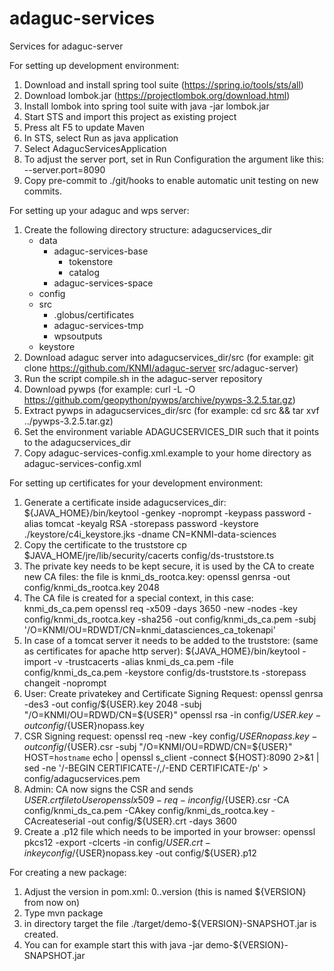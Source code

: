 # adaguc-services
Services for adaguc-server

For setting up development environment:

1) Download and install spring tool suite (https://spring.io/tools/sts/all)
2) Download lombok.jar (https://projectlombok.org/download.html)
3) Install lombok into spring tool suite with java -jar lombok.jar
3) Start STS and import this project as existing project
4) Press alt F5 to update Maven
5) In STS, select Run as java application
6) Select AdagucServicesApplication
7) To adjust the server port, set in Run Configuration the argument like this: --server.port=8090
8) Copy pre-commit to ./git/hooks to enable automatic unit testing on new commits.

For setting up your adaguc and wps server:
1) Create the following directory structure:
   adagucservices_dir
    - data
        - adaguc-services-base
            - tokenstore
            - catalog
        - adaguc-services-space
    - config
    - src
        - .globus/certificates
        - adaguc-services-tmp
        - wpsoutputs
    - keystore
2) Download adaguc server into adagucservices_dir/src (for example: git clone https://github.com/KNMI/adaguc-server src/adaguc-server)
3) Run the script compile.sh in the adaguc-server repository
4) Download pywps (for example: curl -L -O https://github.com/geopython/pywps/archive/pywps-3.2.5.tar.gz)
5) Extract pywps in adagucservices_dir/src (for example: cd src && tar xvf ../pywps-3.2.5.tar.gz)
6) Set the environment variable ADAGUCSERVICES_DIR such that it points to the adagucservices_dir
7) Copy adaguc-services-config.xml.example to your home directory as adaguc-services-config.xml

For setting up certificates for your development environment:
1) Generate a certificate inside adagucservices_dir:
${JAVA_HOME}/bin/keytool -genkey -noprompt -keypass password -alias tomcat -keyalg RSA -storepass password -keystore ./keystore/c4i_keystore.jks  -dname CN=KNMI-data-sciences
2) Copy the certificate to the truststore
cp $JAVA_HOME/jre/lib/security/cacerts config/ds-truststore.ts
3) The private key needs to be kept secure, it is used by the CA to create new CA files: the file is knmi_ds_rootca.key:
openssl genrsa -out config/knmi_ds_rootca.key 2048
4) The CA file is created for a special context, in this case: knmi_ds_ca.pem
openssl req -x509 -days 3650 -new -nodes -key config/knmi_ds_rootca.key -sha256 -out config/knmi_ds_ca.pem -subj '/O=KNMI/OU=RDWDT/CN=knmi_datasciences_ca_tokenapi'
5) In case of a tomcat server it needs to be added to the truststore: (same as certificates for apache http server):
${JAVA_HOME}/bin/keytool -import -v -trustcacerts -alias knmi_ds_ca.pem -file config/knmi_ds_ca.pem -keystore config/ds-truststore.ts  -storepass changeit -noprompt
6) User: Create privatekey and Certificate Signing Request:
openssl genrsa -des3 -out config/${USER}.key 2048  -subj "/O=KNMI/OU=RDWD/CN=${USER}"
openssl rsa -in config/${USER}.key -out config/${USER}nopass.key
7) CSR Signing request:
openssl req -new -key config/${USER}nopass.key -out config/${USER}.csr -subj "/O=KNMI/OU=RDWD/CN=${USER}"
HOST=`hostname`
echo | openssl s_client -connect ${HOST}:8090 2>&1 | sed -ne '/-BEGIN CERTIFICATE-/,/-END CERTIFICATE-/p'  > config/adagucservices.pem
8) Admin: CA now signs the CSR and sends ${USER}.crt file to User
openssl x509 -req -in config/${USER}.csr  -CA config/knmi_ds_ca.pem  -CAkey config/knmi_ds_rootca.key -CAcreateserial -out config/${USER}.crt -days 3600
9) Create a .p12 file which needs to be imported in your browser:
openssl pkcs12 -export -clcerts -in config/${USER}.crt -inkey config/${USER}nopass.key -out config/${USER}.p12

For creating a new package:

1) Adjust the version in pom.xml: 0.<sprint number>.version (this is named ${VERSION} from now on)
2) Type mvn package
3) in directory target the file ./target/demo-${VERSION}-SNAPSHOT.jar is created.
4) You can for example start this with java -jar demo-${VERSION}-SNAPSHOT.jar




